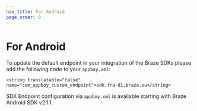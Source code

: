 ```yaml
---
nav_title: For Android
page_order: 0
---
```


# For Android
To update the default endpoint in your integration of the Braze SDKs please add the following code to your `appboy.xml`:

``<string translatable="false" name="com_appboy_custom_endpoint">sdk.fra-01.braze.eu</string>``

SDK Endpoint configuration via `appboy.xml` is available starting with Braze Android SDK v2.1.1.
